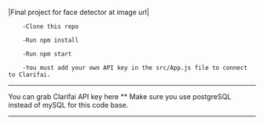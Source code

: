 |Final project for face detector at image url|

        
        
        -Clone this repo        
               
        -Run npm install       
        
        -Run npm start        
        
        -You must add your own API key in the src/App.js file to connect to Clarifai.
      

***

You can grab Clarifai API key here
** Make sure you use postgreSQL instead of mySQL for this code base.

***
